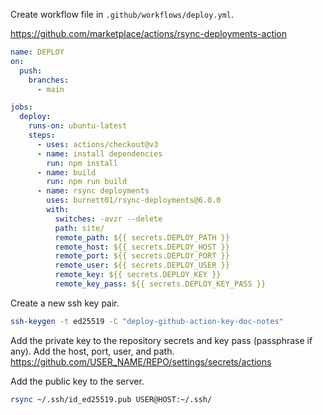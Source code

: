 Create workflow file in `.github/workflows/deploy.yml`.

https://github.com/marketplace/actions/rsync-deployments-action

```yaml
name: DEPLOY
on:
  push:
    branches:
      - main

jobs:
  deploy:
    runs-on: ubuntu-latest
    steps:
      - uses: actions/checkout@v3
      - name: install dependencies
        run: npm install
      - name: build
        run: npm run build
      - name: rsync deployments
        uses: burnett01/rsync-deployments@6.0.0
        with:
          switches: -avzr --delete
          path: site/
          remote_path: ${{ secrets.DEPLOY_PATH }}
          remote_host: ${{ secrets.DEPLOY_HOST }}
          remote_port: ${{ secrets.DEPLOY_PORT }}
          remote_user: ${{ secrets.DEPLOY_USER }}
          remote_key: ${{ secrets.DEPLOY_KEY }}
          remote_key_pass: ${{ secrets.DEPLOY_KEY_PASS }}
```

Create a new ssh key pair.

```bash
ssh-keygen -t ed25519 -C "deploy-github-action-key-doc-notes"
```

Add the private key to the repository secrets and key pass (passphrase if any). Add the host, port, user, and path.
https://github.com/USER_NAME/REPO/settings/secrets/actions

Add the public key to the server.

```bash
rsync ~/.ssh/id_ed25519.pub USER@HOST:~/.ssh/  
```
